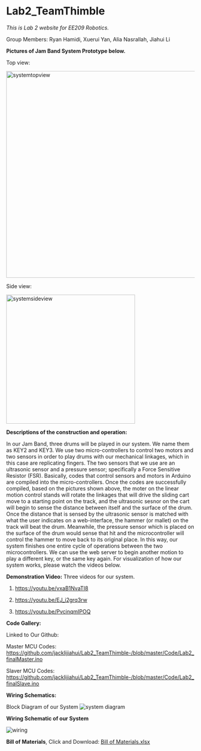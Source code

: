 # Lab2_TeamThimble
*This is Lab 2 website for EE209 Robotics.* 

Group Members: Ryan Hamidi, Xuerui Yan, Alia Nasrallah, Jiahui Li


<b>Pictures of Jam Band System Prototype below.</b>

Top view:

<img width="551" alt="systemtopview" src="https://cloud.githubusercontent.com/assets/22850278/19546970/d3f6df52-9648-11e6-9574-9cee3a052e3f.png">


Side view:

<img width="344" alt="systemsideview" src="https://cloud.githubusercontent.com/assets/22850278/19547109/18b62b7e-964a-11e6-8418-fd4064a4580c.png">



<b>Descriptions of the construction and operation:</b>

In our Jam Band, three drums will be played in our system. We name them as KEY2 and KEY3. We use two micro-controllers to control two motors and two sensors in order to play drums with our mechanical linkages, which in this case are replicating fingers. The two sensors that we use are an ultrasonic sensor and a pressure sensor; specifically a Force Sensitive Resistor (FSR). Basically, codes that control sensors and motors in Arduino are compiled into the micro-controllers. Once the codes are successfully compiled, based on the pictures shown above, the moter on the linear motion control stands will rotate the linkages that will drive the sliding cart move to a starting point on the track, and the ultrasonic sesnor on the cart will begin to sense the distance between itself and the surface of the drum. Once the distance that is sensed by the ultrasonic sensor is matched with what the user indicates on a web-interface, the hammer (or mallet) on the track will beat the drum. Meanwhile, the pressure sensor which is placed on the surface of the drum would sense that hit and the microcontroller will control the hammer to move back to its original place. In this way, our system finishes one entire cycle of operations between the two microcontrollers. We can use the web server to begin another motion to play a different key, or the same key again. For visualization of how our system works, please watch the videos below.



<b>Demonstration Video:</b>
Three videos for our system.

1. https://youtu.be/vxaB1NvaTI8

2. https://youtu.be/EJ_i2grq3rw

3. https://youtu.be/PvcinqmIPOQ





<b>Code Gallery:</b>

Linked to Our Github: 

Master MCU Codes:
https://github.com/jacklijiahui/Lab2_TeamThimble-/blob/master/Code/Lab2_finalMaster.ino

Slaver MCU Codes:
https://github.com/jacklijiahui/Lab2_TeamThimble-/blob/master/Code/Lab2_finalSlave.ino




<b>Wiring Schematics:</b>

Block Diagram of our System
![system diagram](https://cloud.githubusercontent.com/assets/22620839/19614219/a3195a3a-97a7-11e6-882d-db1d3bd70dc8.jpeg)

<b>Wiring Schematic of our System</b>

![wiring](https://cloud.githubusercontent.com/assets/22620839/19615492/ac345c7a-97b4-11e6-895d-9801cfa30037.jpeg)






<b>Bill of Materials</b>, Click and Download:
[Bill of Materials.xlsx](https://github.com/jacklijiahui/Lab2_TeamThimble-/files/545482/Bill.of.Materials.xlsx)








